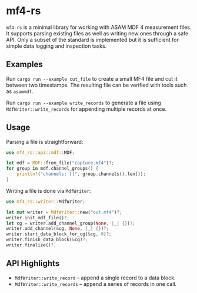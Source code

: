 # mf4-rs

`mf4-rs` is a minimal library for working with ASAM MDF 4 measurement files.
It supports parsing existing files as well as writing new ones through a safe
API.  Only a subset of the standard is implemented but it is sufficient for
simple data logging and inspection tasks.

## Examples

Run `cargo run --example cut_file` to create a small MF4 file and cut it between
two timestamps. The resulting file can be verified with tools such as
`asammdf`.

Run `cargo run --example write_records` to generate a file using
`MdfWriter::write_records` for appending multiple records at once.

## Usage

Parsing a file is straightforward:

```rust
use mf4_rs::api::mdf::MDF;

let mdf = MDF::from_file("capture.mf4")?;
for group in mdf.channel_groups() {
    println!("channels: {}", group.channels().len());
}
```

Writing a file is done via `MdfWriter`:

```rust
use mf4_rs::writer::MdfWriter;

let mut writer = MdfWriter::new("out.mf4")?;
writer.init_mdf_file()?;
let cg = writer.add_channel_group(None, |_| {})?;
writer.add_channel(&cg, None, |_| {})?;
writer.start_data_block_for_cg(&cg, 0)?;
writer.finish_data_block(&cg)?;
writer.finalize()?;
```

## API Highlights

- `MdfWriter::write_record` – append a single record to a data block.
- `MdfWriter::write_records` – append a series of records in one call.

